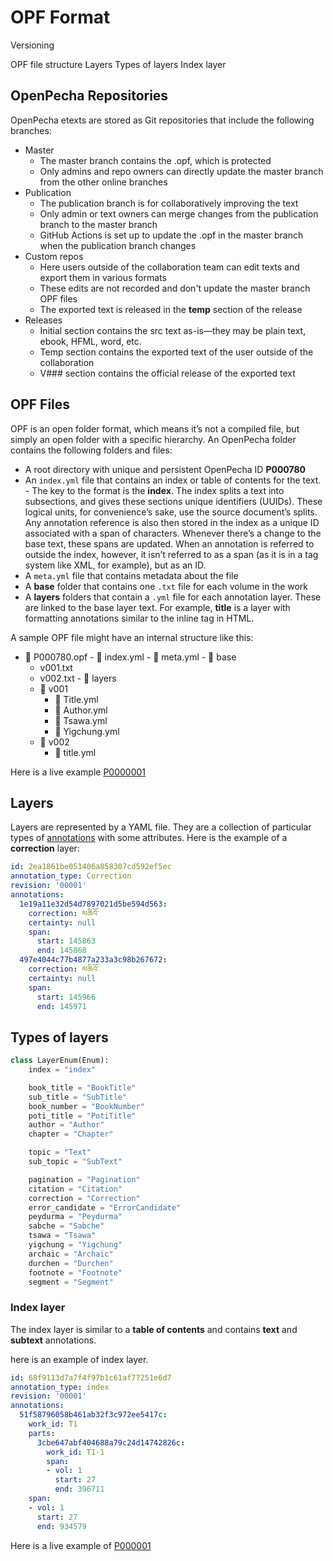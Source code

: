 # OPF Format

Versioning

OPF file structure
Layers
Types of layers
Index layer



## OpenPecha Repositories

OpenPecha etexts are stored as Git repositories that include the following branches:

- Master
    - The master branch contains the .opf, which is protected
    - Only admins and repo owners can directly update the master branch from the other online branches
- Publication
    - The publication branch is for collaboratively improving the text
    - Only admin or text owners can merge changes from the publication branch to the master branch
    - GitHub Actions is set up to update the .opf in the master branch when the publication branch changes
- Custom repos
    - Here users outside of the collaboration team can edit texts and export them in various formats
    - These edits are not recorded and don't update the master branch OPF files
    - The exported text is released in the **temp** section of the release
- Releases
    - Initial section contains the src text as-is—they may be plain text, ebook, HFML, word, etc.
    - Temp section contains the exported text of the user outside of the collaboration
    - V### section contains the official release of the exported text

## OPF Files
OPF is an open folder format, which means it’s not a compiled file, but simply an open folder with a specific hierarchy. An OpenPecha folder contains the following folders and files:

- A root directory with unique and persistent OpenPecha ID **P000780** 
- An `index.yml` file that contains an index or table of contents for the text. - The key to the format is the **index**. The index splits a text into subsections, and gives these sections unique identifiers (UUIDs). These logical units, for convenience’s sake, use the source document’s splits. Any annotation reference is also then stored in the index as a unique ID associated with a span of characters. Whenever there’s a change to the base text, these spans are updated. When an annotation is referred to outside the index, however, it isn’t referred to as a span (as it is in a tag system like XML, for example), but as an ID.
- A `meta.yml` file that contains metadata about the file
- A **base** folder that contains one `.txt` file for each volume in the work
- A **layers** folders that contain a `.yml` file for each annotation layer. These are linked to the base layer text. For example, **title** is a layer with formatting annotations similar to the <title></title> inline tag in HTML.

A sample OPF file might have an internal structure like this:

-    📁  P000780.opf
    - 📄 index.yml
    - 📄 meta.yml
    - 📁 base
        - v001.txt
        - v002.txt
    - 📁 layers
        - 📁 v001
            - 📄 Title.yml
            - 📄 Author.yml
            - 📄 Tsawa.yml
            - 📄 Yigchung.yml
        - 📁 v002
            - 📄 title.yml

Here is a live example [P0000001](https://github.com/OpenPecha/P000001/tree/master/P000001.opf)

## Layers

Layers are represented by a YAML file. They are a collection of particular types of [annotations](annotations.md) with some attributes. Here is the example of a **correction** layer:

```yaml
id: 2ea1861be051406a858307cd592ef5ec
annotation_type: Correction
revision: '00001'
annotations:
  1e19a11e32d54d7897021d5be594d563:
    correction: མཆིའོ་
    certainty: null
    span:
      start: 145863
      end: 145868
  497e4044c77b4877a233a3c98b267672:
    correction: མཆིའོ་
    certainty: null
    span:
      start: 145966
      end: 145971
```

## Types of layers

```python
class LayerEnum(Enum):
    index = "index"

    book_title = "BookTitle"
    sub_title = "SubTitle"
    book_number = "BookNumber"
    poti_title = "PotiTitle"
    author = "Author"
    chapter = "Chapter"

    topic = "Text"
    sub_topic = "SubText"

    pagination = "Pagination"
    citation = "Citation"
    correction = "Correction"
    error_candidate = "ErrorCandidate"
    peydurma = "Peydurma"
    sabche = "Sabche"
    tsawa = "Tsawa"
    yigchung = "Yigchung"
    archaic = "Archaic"
    durchen = "Durchen"
    footnote = "Footnote"
    segment = "Segment"
```

### Index layer

The index layer is similar to a **table of contents** and contains **text** and **subtext** annotations.

here is an example of index layer.
```yaml
id: 68f9113d7a7f4f97b1c61af77251e6d7
annotation_type: index
revision: '00001'
annotations:
  51f58796058b461ab32f3c972ee5417c:
    work_id: T1
    parts:
      3cbe647abf404688a79c24d14742826c:
        work_id: T1-1
        span:
        - vol: 1
          start: 27
          end: 396711
    span:
    - vol: 1
      start: 27
      end: 934579
```

Here is a live example of [P000001](https://github.com/OpenPecha/P000001/blob/master/P000001.opf/index.yml)
